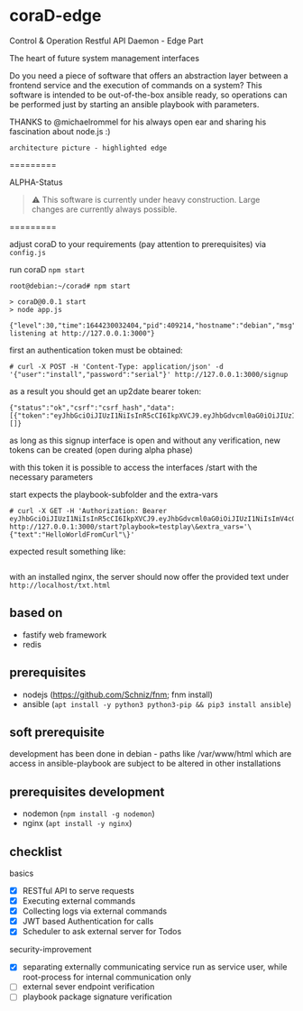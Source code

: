 coraD-edge
=========

Control & Operation Restful API Daemon - Edge Part

The heart of future system management interfaces

Do you need a piece of software that offers an abstraction layer between a frontend service and the execution of commands on a system?
This software is intended to be out-of-the-box ansible ready, so operations can be performed just by starting an ansible playbook with parameters.

THANKS to @michaelrommel for his always open ear and sharing his fascination about node.js :)

```
architecture picture - highlighted edge
```

=========	

ALPHA-Status
> :warning: This software is currently under heavy construction. Large changes are currently always possible.

=========

adjust coraD to your requirements (pay attention to prerequisites) via `config.js`

run coraD
`npm start`
```
root@debian:~/corad# npm start

> coraD@0.0.1 start
> node app.js

{"level":30,"time":1644230032404,"pid":409214,"hostname":"debian","msg":"Server listening at http://127.0.0.1:3000"}
```

first an authentication token must be obtained:
```
# curl -X POST -H 'Content-Type: application/json' -d '{"user":"install","password":"serial"}' http://127.0.0.1:3000/signup
```
as a result you should get an up2date bearer token:
```
{"status":"ok","csrf":"csrf_hash","data":[{"token":"eyJhbGciOiJIUzI1NiIsInR5cCI6IkpXVCJ9.eyJhbGdvcml0aG0iOiJIUzI1NiIsImV4cGlyZXNJbiI6MTIwLCJzdWJqZWN0IjoiaW5zdGFsbCIsImlhdCI6MTY0ODU0MjE1Mn0.Fw6uNjoCjUAlFChgctOmA9r8iDSnTPmlJe0Js7i3KA8"}],"errors":[]}
```
as long as this signup interface is open and without any verification, new tokens can be created (open during alpha phase)

with this token it is possible to access the interfaces /start with the necessary parameters

start expects the playbook-subfolder and the extra-vars
```
# curl -X GET -H 'Authorization: Bearer eyJhbGciOiJIUzI1NiIsInR5cCI6IkpXVCJ9.eyJhbGdvcml0aG0iOiJIUzI1NiIsImV4cGlyZXNJbiI6MTIwLCJzdWJqZWN0IjoiaW5zdGFsbCIsImlhdCI6MTY0ODU0MjE1Mn0.Fw6uNjoCjUAlFChgctOmA9r8iDSnTPmlJe0Js7i3KA8' http://127.0.0.1:3000/start?playbook=testplay\&extra_vars='\{"text":"HelloWorldFromCurl"\}'
```
expected result something like:
```

```


with an installed nginx, the server should now offer the provided text under `http://localhost/txt.html`


based on
---------------
- fastify web framework
- redis

prerequisites
---------------
- nodejs (https://github.com/Schniz/fnm; fnm install)
- ansible (`apt install -y python3 python3-pip && pip3 install ansible`)

soft prerequisite
---------------
development has been done in debian - paths like /var/www/html which are access in ansible-playbook are subject to be altered in other installations

prerequisites development
---------------
- nodemon (`npm install -g nodemon`)
- nginx (`apt install -y nginx`)

checklist
---------------
basics
- [x] RESTful API to serve requests
- [x] Executing external commands
- [x] Collecting logs via external commands 
- [x] JWT based Authentication for calls
- [x] Scheduler to ask external server for Todos

security-improvement
- [x] separating externally communicating service run as service user, while root-process for internal communication only
- [ ] external sever endpoint verification
- [ ] playbook package signature verification
